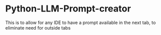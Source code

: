 # Python-LLM-Prompt-creator
This is to allow for any IDE to have a prompt available in the next tab, to eliminate need for outside tabs
